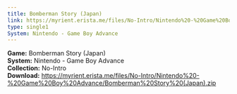 ```yaml
---
title: Bomberman Story (Japan)
link: https://myrient.erista.me/files/No-Intro/Nintendo%20-%20Game%20Boy%20Advance/Bomberman%20Story%20(Japan).zip
type: single1
System: Nintendo - Game Boy Advance
---
```

<b>Game:</b> Bomberman Story (Japan)<br>
<b>System:</b> Nintendo - Game Boy Advance<br>
<b>Collection:</b> No-Intro<br>
<b>Download:</b> https://myrient.erista.me/files/No-Intro/Nintendo%20-%20Game%20Boy%20Advance/Bomberman%20Story%20(Japan).zip